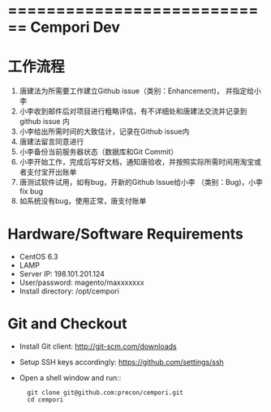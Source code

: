 ============================
Cempori Dev 
============================

工作流程
===========

1. 唐建法为所需要工作建立Github issue（类别：Enhancement)， 并指定给小李
2. 小李收到邮件后对项目进行粗略评估，有不详细处和唐建法交流并记录到github issue 内
3. 小李给出所需时间的大致估计，记录在Github issue内
4. 唐建法留言同意进行
5. 小李备份当前服务器状态（数据库和Git Commit）
6. 小李开始工作，完成后写好文档，通知唐验收，并按照实际所需时间用淘宝或者支付宝开出账单
7. 唐测试软件试用，如有bug，开新的Github Issue给小李 （类别：Bug)，小李fix bug
8. 如系统没有bug，使用正常，唐支付账单 

Hardware/Software Requirements  
============================
- CentOS 6.3
- LAMP 
- Server IP: 198.101.201.124
- User/password: magento/maxxxxxxx
- Install directory: /opt/cempori




Git and Checkout
============================
- Install Git client: http://git-scm.com/downloads
- Setup SSH keys accordingly: https://github.com/settings/ssh
- Open a shell window and run::


	  	git clone git@github.com:precon/cempori.git
	  	cd cempori 


 



